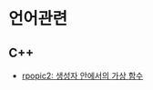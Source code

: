 # 언어관련

## C++

- [rpopic2: 생성자 안에서의 가상 함수](https://www.notion.so/blog-rpopic/416f778ba3ee42b6a6eb04aecb32adeb?pvs=4)

